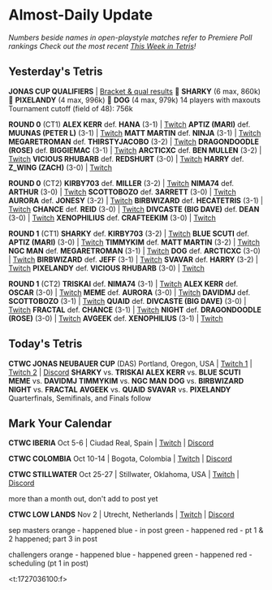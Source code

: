 # Almost-Daily Update
*Numbers beside names in open-playstyle matches refer to Premiere Poll rankings*
*Check out the most recent [This Week in Tetris](https://www.thisweekintetris.com/2024/09/this-week-in-tetris-september-10-16.html)!*
## Yesterday's Tetris
**JONAS CUP QUALIFIERS** | [Bracket & qual results](https://docs.google.com/spreadsheets/d/1vq6FI3fATeUSPlMy97VOO_JsXRsxWgbbFX1Cgy2GHIs/edit?gid=1012468031#gid=1012468031)
🥇 **SHARKY** (6 max, 860k)
🥈 **PIXELANDY** (4 max, 996k)
🥉 **DOG** (4 max, 979k)
14 players with maxouts
Tournament cutoff (field of 48): 756k

**ROUND 0** (CT1)
**ALEX KERR** def. **HANA** (3-1) | [Twitch](https://www.twitch.tv/videos/2262610742?t=07h08m42s)
**APTIZ (MARI)** def. **MUUNAS (PETER L)** (3-1) | [Twitch](https://www.twitch.tv/videos/2262610742?t=07h08m42s)
**MATT MARTIN** def. **NINJA** (3-1) | [Twitch](https://www.twitch.tv/videos/2262610742?t=07h39m23s)
**MEGARETROMAN** def. **THIRSTYJACOBO** (3-2) | [Twitch](https://www.twitch.tv/videos/2262610742?t=07h44m47s)
**DRAGONDOODLE (ROSE)** def. **BIGGIEMAC** (3-1) | [Twitch](https://www.twitch.tv/videos/2262610742?t=08h17m55s)
**ARCTICXC** def. **BEN MULLEN** (3-2) | [Twitch](https://www.twitch.tv/videos/2262610742?t=08h17m55s)
**VICIOUS RHUBARB** def. **REDSHURT** (3-0) | [Twitch](https://www.twitch.tv/videos/2262610742?t=08h55m58s)
**HARRY** def. **Z_WING (ZACH)** (3-0) | [Twitch](https://www.twitch.tv/videos/2262610742?t=08h55m58s)

**ROUND 0** (CT2)
**KIRBY703** def. **MILLER** (3-2) | [Twitch](https://www.twitch.tv/videos/2262607269?t=07h13m26s)
**NIMA74** def. **ARTHUR** (3-0) | [Twitch](https://www.twitch.tv/videos/2262607269?t=07h13m26s)
**SCOTTOBOZO** def. **3ARRETT** (3-0) | [Twitch](https://www.twitch.tv/videos/2262607269?t=07h41m41s)
**AURORA** def. **JONESY** (3-2) | [Twitch](https://www.twitch.tv/videos/2262607269?t=07h41m41s)
**BIRBWIZARD** def. **HECATETRIS** (3-1) | [Twitch](https://www.twitch.tv/videos/2262607269?t=07h41m41s)
**CHANCE** def. **REID** (3-0) | [Twitch](https://www.twitch.tv/videos/2262607269?t=08h30m01s)
**DIVCASTE (BIG DAVE)** def. **DEAN** (3-0) | [Twitch](https://www.twitch.tv/videos/2262607269?t=08h39m38s)
**XENOPHILIUS** def. **CRAFTEEKIM** (3-0) | [Twitch](https://www.twitch.tv/videos/2262607269?t=09h00m07s)

**ROUND 1** (CT1)
**SHARKY** def. **KIRBY703** (3-2) | [Twitch](https://www.twitch.tv/videos/2262610742?t=08h55m58s)
**BLUE SCUTI** def. **APTIZ (MARI)** (3-0) | [Twitch](https://www.twitch.tv/videos/2262610742?t=08h55m58s)
**TIMMYKIM** def. **MATT MARTIN** (3-2) | [Twitch](https://www.twitch.tv/videos/2262610742?t=10h23m14s)
**NGC MAN** def. **MEGARETROMAN** (3-1) | [Twitch](https://www.twitch.tv/videos/2262610742?t=10h23m14s)
**DOG** def. **ARCTICXC** (3-0) | [Twitch](https://www.twitch.tv/videos/2262610742?t=11h03m10s)
**BIRBWIZARD** def. **JEFF** (3-1) | [Twitch](https://www.twitch.tv/videos/2262610742?t=11h03m10s)
**SVAVAR** def. **HARRY** (3-2) | [Twitch](https://www.twitch.tv/videos/2262610742?t=11h50m29s)
**PIXELANDY** def. **VICIOUS RHUBARB** (3-0) | [Twitch](https://www.twitch.tv/videos/2262610742?t=11h50m29s)

**ROUND 1** (CT2)
**TRISKAI** def. **NIMA74** (3-1) | [Twitch](https://www.twitch.tv/videos/2262607269?t=09h42m05s)
**ALEX KERR** def. **OSCAR** (3-0) | [Twitch](https://www.twitch.tv/videos/2262607269?t=09h42m05s)
**MEME** def. **AURORA** (3-0) | [Twitch](https://www.twitch.tv/videos/2262607269?t=10h27m38s)
**DAVIDMJ** def. **SCOTTOBOZO** (3-1) | [Twitch](https://www.twitch.tv/videos/2262607269?t=10h27m38s)
**QUAID** def. **DIVCASTE (BIG DAVE)** (3-0) | [Twitch](https://www.twitch.tv/videos/2262607269?t=11h13m32s)
**FRACTAL** def. **CHANCE** (3-1) | [Twitch](https://www.twitch.tv/videos/2262607269?t=11h13m32s)
**NIGHT** def. **DRAGONDOODLE (ROSE)** (3-0) | [Twitch](https://www.twitch.tv/videos/2262607269?t=11h49m48s)
**AVGEEK** def. **XENOPHILIUS** (3-1) | [Twitch](https://www.twitch.tv/videos/2262607269?t=11h49m48s)

## Today's Tetris
**CTWC JONAS NEUBAUER CUP** (DAS) 
Portland, Oregon, USA | [Twitch 1](https://www.twitch.tv/classictetris) | [Twitch 2](https://www.twitch.tv/classictetris2) | [Discord](https://discord.gg/mBVReaxE9m)
**SHARKY** vs. **TRISKAI**
**ALEX KERR** vs. **BLUE SCUTI**
**MEME** vs. **DAVIDMJ**
**TIMMYKIM** vs. **NGC MAN**
**DOG** vs. **BIRBWIZARD**
**NIGHT** vs. **FRACTAL** 
**AVGEEK** vs. **QUAID**
**SVAVAR** vs. **PIXELANDY**
Quarterfinals, Semifinals, and Finals follow

## Mark Your Calendar
**CTWC IBERIA**
Oct 5-6 | Ciudad Real, Spain | [Twitch](https://www.twitch.tv/classictetris) | [Discord](https://discord.gg/mBVReaxE9m)

**CTWC COLOMBIA**
Oct 10-14 | Bogota, Colombia | [Twitch](https://www.twitch.tv/classictetris) | [Discord](https://discord.gg/mBVReaxE9m)

**CTWC STILLWATER**
Oct 25-27 | Stillwater, Oklahoma, USA | [Twitch](https://www.twitch.tv/classictetris) | [Discord](https://discord.gg/mBVReaxE9m)









more than a month out, don't add to post yet


**CTWC LOW LANDS**
Nov 2 | Utrecht, Netherlands | [Twitch](https://www.twitch.tv/classictetris) | [Discord](https://discord.gg/mBVReaxE9m)



sep
masters
orange - happened
blue - in post
green - happened
red - pt 1 & 2 happened; part 3 in post

challengers
orange - happened
blue - happened
green - happened
red - scheduling (pt 1 in post)


<t:1727036100:f>